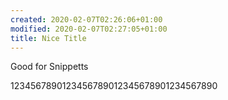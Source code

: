 ```yaml
---
created: 2020-02-07T02:26:06+01:00
modified: 2020-02-07T02:27:05+01:00
title: Nice Title
---
```


Good for Snippetts

1234567890123456789012345678901234567890